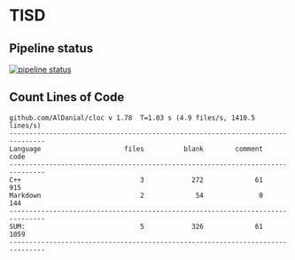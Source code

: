 # TISD

## Pipeline status

[![pipeline status](https://gitlab.com/Willsem/tisd/badges/master/pipeline.svg)](https://gitlab.com/Willsem/tisd/commits/master)

## Count Lines of Code

```
github.com/AlDanial/cloc v 1.78  T=1.03 s (4.9 files/s, 1410.5 lines/s)
-------------------------------------------------------------------------------
Language                     files          blank        comment           code
-------------------------------------------------------------------------------
C++                              3            272             61            915
Markdown                         2             54              0            144
-------------------------------------------------------------------------------
SUM:                             5            326             61           1059
-------------------------------------------------------------------------------
```
